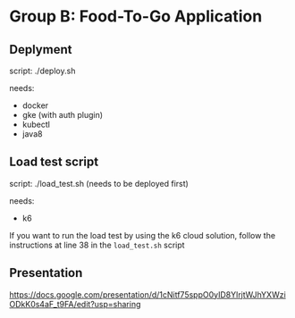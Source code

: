 # Group B: Food-To-Go Application

## Deplyment

script: ./deploy.sh

needs:
- docker
- gke (with auth plugin)
- kubectl
- java8

## Load test script

script: ./load_test.sh
(needs to be deployed first)

needs:
- k6


If you want to run the load test by using the k6 cloud solution, follow the instructions at line 38 in the `load_test.sh` script

## Presentation

https://docs.google.com/presentation/d/1cNitf75sppO0yID8YlrjtWJhYXWziODkK0s4aF_t9FA/edit?usp=sharing
